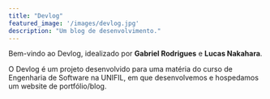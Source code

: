 ```yaml
---
title: "Devlog"
featured_image: '/images/devlog.jpg'
description: "Um blog de desenvolvimento."
---
```

Bem-vindo ao Devlog, idealizado por **Gabriel Rodrigues** e **Lucas Nakahara**.

O Devlog é um projeto desenvolvido para uma matéria do curso de Engenharia de Software na UNIFIL, em que desenvolvemos e hospedamos um website de portfólio/blog.